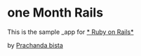 # one Month Rails 

This is the sample _app for
[* Ruby on Rails*](http://RubyonRAils.com)

by [Prachanda bista](http://prachanda)
